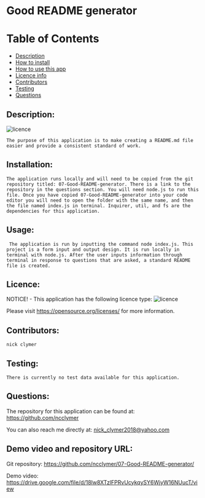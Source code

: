 
  # Good README generator
  
  # Table of Contents
  
  - [Description](#Description)
  - [How to install](#Installation)
  - [How to use this app](#Usage)
  - [Licence info](#Licence)
  - [Contributors](#Contributors)
  - [Testing](#Testing)
  - [Questions](#Questions)
  
  ## Description:
  ![licence](https://img.shields.io/badge/License-MIT-blue.svg "Licence Badge")

    The purpose of this application is to make creating a README.md file easier and provide a consistent standard of work.

  ## Installation:
    The application runs locally and will need to be copied from the git repository titled: 07-Good-README-generator. There is a link to the repository in the questions section. You will need node.js to run this file. Once you have copied 07-Good-README-generator into your code editor you will need to open the folder with the same name, and then the file named index.js in terminal. Inquirer, util, and fs are the dependencies for this application.

  ## Usage:
     The application is run by inputting the command node index.js. This project is a form input and output design. It is run locally in terminal with node.js. After the user inputs information through terminal in response to questions that are asked, a standard README file is created.

  ## Licence:
  NOTICE! - This application has the following licence type: ![licence](https://img.shields.io/badge/License-MIT-blue.svg "Licence Badge")

  Please visit https://opensource.org/licenses/ for more information.

  ## Contributors:
    nick clymer

  ## Testing:
    There is currently no test data available for this application.
    
  ## Questions:
  The repository for this application can be found at: https://github.com/ncclymer

  You can also reach me directly at: nick_clymer2018@yahoo.com
  
  ## Demo video and repository URL:

  Git repository: https://github.com/ncclymer/07-Good-README-generator/

  Demo video: https://drive.google.com/file/d/18lw8XTzlFPRvUcykqySY6WjyW16NUucT/view

